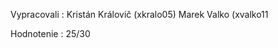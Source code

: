 Vypracovali : Kristán Královič (xkralo05)
              Marek Valko (xvalko11
              
Hodnotenie : 25/30
